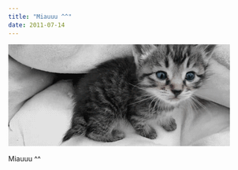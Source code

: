 ```yaml
---
title: "Miauuu ^^"
date: 2011-07-14
---
```


![2011-07-14-6pm1up48.gif](/images/2011-07-14-6pm1up48.gif)

Miauuu ^^